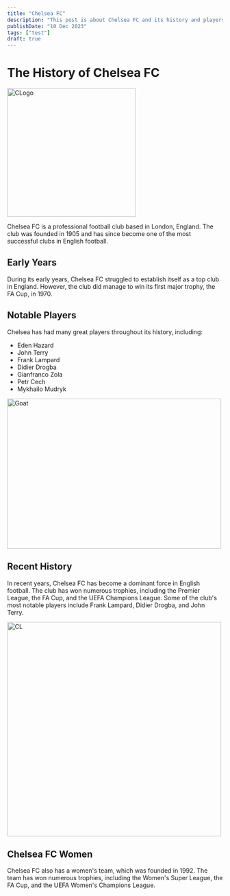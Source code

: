```yaml
---
title: "Chelsea FC"
description: "This post is about Chelsea FC and its history and players during the years."
publishDate: "10 Dec 2023"
tags: ["test"]
draft: true
---
```




# The History of Chelsea FC

<img src="https://upload.wikimedia.org/wikipedia/en/thumb/c/cc/Chelsea_FC.svg/1200px-Chelsea_FC.svg.png" alt="CLogo" width="300" height="300"/>

Chelsea FC is a professional football club based in London, England. The club was founded in 1905 and has since become one of the most successful clubs in English football.

## Early Years

During its early years, Chelsea FC struggled to establish itself as a top club in England. However, the club did manage to win its first major trophy, the FA Cup, in 1970.

## Notable Players
Chelsea has had many great players throughout its history, including:
* Eden Hazard
* John Terry
* Frank Lampard
* Didier Drogba
* Gianfranco Zola
* Petr Cech
* Mykhailo Mudryk

<img src="https://www.gbnews.com/media-library/mykhailo-mudryk-chelsea-arsenal.jpg?id=50244976&width=1200&height=800&quality=90&coordinates=2%2C0%2C0%2C0" alt="Goat" width="500" height="350"/>


## Recent History

In recent years, Chelsea FC has become a dominant force in English football. The club has won numerous trophies, including the Premier League, the FA Cup, and the UEFA Champions League. Some of the club's most notable players include Frank Lampard, Didier Drogba, and John Terry.

<img src="https://static01.nyt.com/images/2021/05/29/sports/29chelseatrophy/merlin_188486415_c93c99d1-7585-47c6-9be1-2af2c7693dc9-mediumSquareAt3X.jpg" alt="CL" width="500" height="500"/>

## Chelsea FC Women

Chelsea FC also has a women's team, which was founded in 1992. The team has won numerous trophies, including the Women's Super League, the FA Cup, and the UEFA Women's Champions League.
